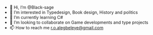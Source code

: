 - 👋 Hi, I’m @Black-sage
- 👀 I’m interested in Typedesign, Book design, History and politics
- 🌱 I’m currently learning C#
- 💞️ I’m looking to collaborate on Game developments and type projects
- 📫 How to reach me r.o.alegbeleye@gmail.com

<!---
Black-sage/Black-sage is a ✨ special ✨ repository because its `README.md` (this file) appears on your GitHub profile.
You can click the Preview link to take a look at your changes.
--->
